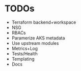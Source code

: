 # TODOs
- Terraform backend+workspace
- NSG
- RBACs
- Paramerize AKS metadata
- Use upstream modules
- Metrics+Log
- Tests/Health
- Templating
- Docs
